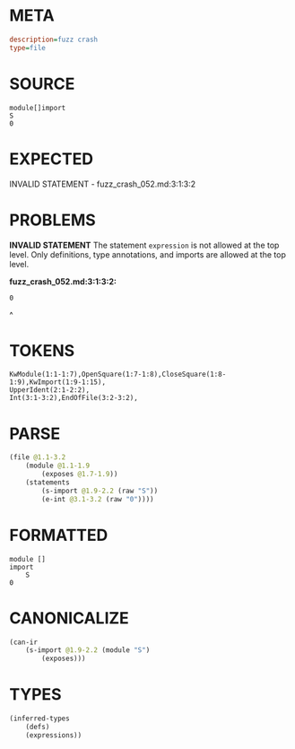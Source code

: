 # META
~~~ini
description=fuzz crash
type=file
~~~
# SOURCE
~~~roc
module[]import
S
0
~~~
# EXPECTED
INVALID STATEMENT - fuzz_crash_052.md:3:1:3:2
# PROBLEMS
**INVALID STATEMENT**
The statement `expression` is not allowed at the top level.
Only definitions, type annotations, and imports are allowed at the top level.

**fuzz_crash_052.md:3:1:3:2:**
```roc
0
```
^


# TOKENS
~~~zig
KwModule(1:1-1:7),OpenSquare(1:7-1:8),CloseSquare(1:8-1:9),KwImport(1:9-1:15),
UpperIdent(2:1-2:2),
Int(3:1-3:2),EndOfFile(3:2-3:2),
~~~
# PARSE
~~~clojure
(file @1.1-3.2
	(module @1.1-1.9
		(exposes @1.7-1.9))
	(statements
		(s-import @1.9-2.2 (raw "S"))
		(e-int @3.1-3.2 (raw "0"))))
~~~
# FORMATTED
~~~roc
module []
import
	S
0
~~~
# CANONICALIZE
~~~clojure
(can-ir
	(s-import @1.9-2.2 (module "S")
		(exposes)))
~~~
# TYPES
~~~clojure
(inferred-types
	(defs)
	(expressions))
~~~
